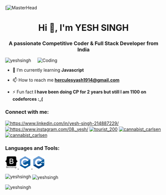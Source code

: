 [![MasterHead](https://e1.pxfuel.com/desktop-wallpaper/125/969/desktop-wallpaper-web-development-posted-by-sarah-anderson-full-stack.jpg)
<h1 align="center">Hi 👋, I'm YESH SINGH</h1>
<h3 align="center">A passionate Competitive Coder & Full Stack Developer from India</h3>
<img align="right" alt="Coding" width="400" src="https://e1.pxfuel.com/desktop-wallpaper/947/911/desktop-wallpaper-full-stack-developer-vectors-illustrations-for-full-stack-developer.jpg">
<p align="left"> <img src="https://komarev.com/ghpvc/?username=yeshsingh&label=Profile%20views&color=0e75b6&style=flat" alt="yeshsingh" /> </p>

- 🌱 I’m currently learning **Javascript**

- 📫 How to reach me **herculesyash1914@gmail.com**

- ⚡ Fun fact **I have been doing CP for 2 years but still I am 1100 on codeforces :_(**

<h3 align="left">Connect with me:</h3>
<p align="left">
<a href="https://linkedin.com/in/https://www.linkedin.com/in/yesh-singh-214887229/" target="blank"><img align="center" src="https://raw.githubusercontent.com/rahuldkjain/github-profile-readme-generator/master/src/images/icons/Social/linked-in-alt.svg" alt="https://www.linkedin.com/in/yesh-singh-214887229/" height="30" width="40" /></a>
<a href="https://instagram.com/https://www.instagram.com/08._yesh/" target="blank"><img align="center" src="https://raw.githubusercontent.com/rahuldkjain/github-profile-readme-generator/master/src/images/icons/Social/instagram.svg" alt="https://www.instagram.com/08._yesh/" height="30" width="40" /></a>
<a href="https://www.codechef.com/users/tourist_200" target="blank"><img align="center" src="https://cdn.jsdelivr.net/npm/simple-icons@3.1.0/icons/codechef.svg" alt="tourist_200" height="30" width="40" /></a>
<a href="https://codeforces.com/profile/cannabist_carlsen" target="blank"><img align="center" src="https://raw.githubusercontent.com/rahuldkjain/github-profile-readme-generator/master/src/images/icons/Social/codeforces.svg" alt="cannabist_carlsen" height="30" width="40" /></a>
<a href="https://www.leetcode.com/cannabist_carlsen" target="blank"><img align="center" src="https://raw.githubusercontent.com/rahuldkjain/github-profile-readme-generator/master/src/images/icons/Social/leet-code.svg" alt="cannabist_carlsen" height="30" width="40" /></a>
</p>

<h3 align="left">Languages and Tools:</h3>
<p align="left"> <a href="https://getbootstrap.com" target="_blank" rel="noreferrer"> <img src="https://raw.githubusercontent.com/devicons/devicon/master/icons/bootstrap/bootstrap-plain-wordmark.svg" alt="bootstrap" width="40" height="40"/> </a> <a href="https://www.cprogramming.com/" target="_blank" rel="noreferrer"> <img src="https://raw.githubusercontent.com/devicons/devicon/master/icons/c/c-original.svg" alt="c" width="40" height="40"/> </a> <a href="https://www.w3schools.com/cpp/" target="_blank" rel="noreferrer"> <img src="https://raw.githubusercontent.com/devicons/devicon/master/icons/cplusplus/cplusplus-original.svg" alt="cplusplus" width="40" height="40"/> </a> </p>

<p><img align="left" src="https://github-readme-stats.vercel.app/api/top-langs?username=yeshsingh&show_icons=true&locale=en&layout=compact" alt="yeshsingh" /></p>

<p>&nbsp;<img align="center" src="https://github-readme-stats.vercel.app/api?username=yeshsingh&show_icons=true&locale=en" alt="yeshsingh" /></p>

<p><img align="center" src="https://github-readme-streak-stats.herokuapp.com/?user=yeshsingh&" alt="yeshsingh" /></p>
